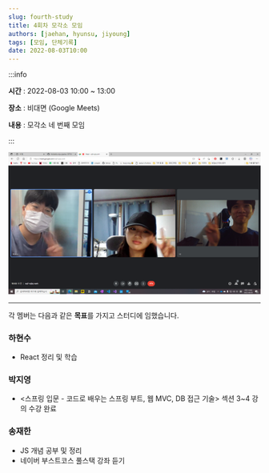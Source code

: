 ```yaml
---
slug: fourth-study
title: 4회차 모각소 모임
authors: [jaehan, hyunsu, jiyoung]
tags: [모임, 단체기록]
date: 2022-08-03T10:00
---
```


:::info

**시간** : 2022-08-03 10:00 ~ 13:00

**장소** : 비대면 (Google Meets)

**내용** : 모각소 네 번째 모임

:::

![4회차 단체사진](./img.png)

---

각 멤버는 다음과 같은 **목표**를 가지고 스터디에 임했습니다.

### 하현수

- React 정리 및 학습

### 박지영

- <스프링 입문 - 코드로 배우는 스프링 부트, 웹 MVC, DB 접근 기술> 섹션 3~4 강의 수강 완료

### 송재한

- JS 개념 공부 및 정리
- 네이버 부스트코스 풀스택 강좌 듣기
